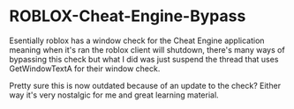 # ROBLOX-Cheat-Engine-Bypass
Esentially roblox has a window check for the Cheat Engine application meaning when it's ran the roblox client will shutdown, there's many ways of bypassing this check but what I did was just suspend the thread that uses GetWindowTextA for their window check.

Pretty sure this is now outdated because of an update to the check? Either way it's very nostalgic for me and great learning material.
